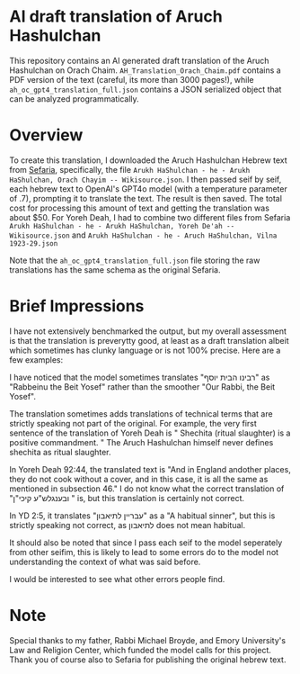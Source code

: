 # AI draft translation of Aruch Hashulchan 

This repository contains an AI generated draft translation of the Aruch Hashulchan on Orach Chaim. 
`AH_Translation_Orach_Chaim.pdf` contains a PDF version of the text (careful, its more than 3000 pages!), while `ah_oc_gpt4_translation_full.json` contains a JSON serialized object that can be analyzed programmatically.

# Overview
To create this translation, I downloaded the Aruch Hashulchan Hebrew text from [Sefaria](https://www.sefaria.org/Arukh_HaShulchan?tab=contents), specifically, the file `Arukh HaShulchan - he - Arukh HaShulchan, Orach Chayim -- Wikisource.json`. I then passed seif by seif, each hebrew text to OpenAI's GPT4o model (with a temperature parameter of .7), prompting it to translate the text. The result is then saved. The total cost for processing this amount of text and getting the translation was about $50.
For Yoreh Deah, I had to combine two different files from Sefaria `Arukh HaShulchan - he - Arukh HaShulchan, Yoreh De'ah -- Wikisource.json` and `Arukh HaShulchan - he - Aruch HaShulchan, Vilna 1923-29.json`

Note that the `ah_oc_gpt4_translation_full.json` file storing the raw translations has the same schema as the original Sefaria. 



# Brief Impressions

I have not extensively benchmarked the output, but my overall assessment is that the translation is preverytty good, at least as a draft translation albeit which sometimes has clunky language or is not 100% precise. Here are a few examples:

 I have noticed that the model sometimes translates "רבינו הבית יוסף" as "Rabbeinu the Beit Yosef" rather than the smoother "Our Rabbi, the Beit Yosef". 

The translation sometimes adds translations of technical terms that are strictly speaking not part of the original. For example, the very first sentence of the translation of Yoreh Deah is " Shechita (ritual slaughter) is a positive commandment. " The Aruch Hashulchan himself never defines shechita as ritual slaughter.

In Yoreh Deah 92:44, the translated text is "And in England andother places, they do not cook without a cover, and in this case, it is all the same as mentioned in subsection 46." I do not know what the correct translation of "ובענגלש"ע קיכי"ן " is, but this translation is certainly not correct. 

In YD 2:5, it translates "עבריין לתיאבון" as a "A habitual sinner", but this is strictly speaking not correct, as לתיאבון does not mean habitual. 

It should also be noted that since I pass each seif to the model seperately from other seifim, this is likely to lead to some errors do to the model not understanding the context of what was said before. 

I would be interested to see what other errors people find. 

# Note
Special thanks to my father, Rabbi Michael Broyde, and Emory University's Law and Religion Center, which funded the model calls for this project. Thank you of course also to Sefaria for publishing the original hebrew text.


